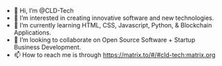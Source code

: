 - 👋 Hi, I’m @CLD-Tech
- 👀 I’m interested in creating innovative software and new technologies. 
- 🌱 I’m currently learning HTML, CSS, Javascript, Python, & Blockchain Applications.
- 💞️ I’m looking to collaborate on Open Source Software + Startup Business Development. 
- 📫 How to reach me is through https://matrix.to/#/#cld-tech:matrix.org
